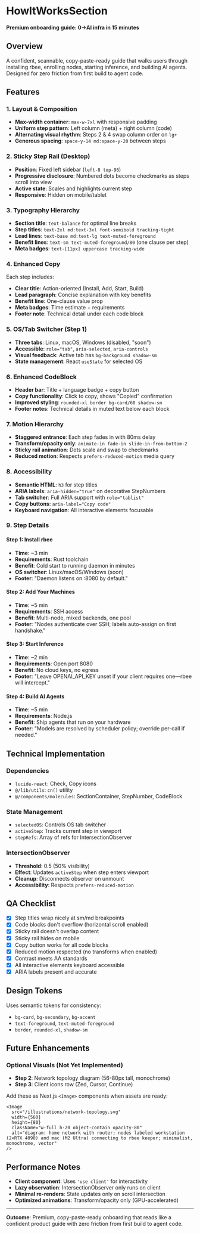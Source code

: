 # HowItWorksSection

**Premium onboarding guide: 0→AI infra in 15 minutes**

## Overview

A confident, scannable, copy-paste-ready guide that walks users through installing rbee, enrolling nodes, starting inference, and building AI agents. Designed for zero friction from first build to agent code.

## Features

### 1. Layout & Composition
- **Max-width container**: `max-w-7xl` with responsive padding
- **Uniform step pattern**: Left column (meta) + right column (code)
- **Alternating visual rhythm**: Steps 2 & 4 swap column order on `lg+`
- **Generous spacing**: `space-y-14 md:space-y-20` between steps

### 2. Sticky Step Rail (Desktop)
- **Position**: Fixed left sidebar (`left-8 top-96`)
- **Progressive disclosure**: Numbered dots become checkmarks as steps scroll into view
- **Active state**: Scales and highlights current step
- **Responsive**: Hidden on mobile/tablet

### 3. Typography Hierarchy
- **Section title**: `text-balance` for optimal line breaks
- **Step titles**: `text-2xl md:text-3xl font-semibold tracking-tight`
- **Lead lines**: `text-base md:text-lg text-muted-foreground`
- **Benefit lines**: `text-sm text-muted-foreground/80` (one clause per step)
- **Meta badges**: `text-[11px] uppercase tracking-wide`

### 4. Enhanced Copy
Each step includes:
- **Clear title**: Action-oriented (Install, Add, Start, Build)
- **Lead paragraph**: Concise explanation with key benefits
- **Benefit line**: One-clause value prop
- **Meta badges**: Time estimate + requirements
- **Footer note**: Technical detail under each code block

### 5. OS/Tab Switcher (Step 1)
- **Three tabs**: Linux, macOS, Windows (disabled, "soon")
- **Accessible**: `role="tab"`, `aria-selected`, `aria-controls`
- **Visual feedback**: Active tab has `bg-background shadow-sm`
- **State management**: React `useState` for selected OS

### 6. Enhanced CodeBlock
- **Header bar**: Title + language badge + copy button
- **Copy functionality**: Click to copy, shows "Copied" confirmation
- **Improved styling**: `rounded-xl border bg-card/60 shadow-sm`
- **Footer notes**: Technical details in muted text below each block

### 7. Motion Hierarchy
- **Staggered entrance**: Each step fades in with 80ms delay
- **Transform/opacity only**: `animate-in fade-in slide-in-from-bottom-2`
- **Sticky rail animation**: Dots scale and swap to checkmarks
- **Reduced motion**: Respects `prefers-reduced-motion` media query

### 8. Accessibility
- **Semantic HTML**: `h3` for step titles
- **ARIA labels**: `aria-hidden="true"` on decorative StepNumbers
- **Tab switcher**: Full ARIA support with `role="tablist"`
- **Copy buttons**: `aria-label="Copy code"`
- **Keyboard navigation**: All interactive elements focusable

### 9. Step Details

#### Step 1: Install rbee
- **Time**: ~3 min
- **Requirements**: Rust toolchain
- **Benefit**: Cold start to running daemon in minutes
- **OS switcher**: Linux/macOS/Windows (soon)
- **Footer**: "Daemon listens on :8080 by default."

#### Step 2: Add Your Machines
- **Time**: ~5 min
- **Requirements**: SSH access
- **Benefit**: Multi-node, mixed backends, one pool
- **Footer**: "Nodes authenticate over SSH; labels auto-assign on first handshake."

#### Step 3: Start Inference
- **Time**: ~2 min
- **Requirements**: Open port 8080
- **Benefit**: No cloud keys, no egress
- **Footer**: "Leave OPENAI_API_KEY unset if your client requires one—rbee will intercept."

#### Step 4: Build AI Agents
- **Time**: ~5 min
- **Requirements**: Node.js
- **Benefit**: Ship agents that run on your hardware
- **Footer**: "Models are resolved by scheduler policy; override per-call if needed."

## Technical Implementation

### Dependencies
- `lucide-react`: Check, Copy icons
- `@/lib/utils`: `cn()` utility
- `@/components/molecules`: SectionContainer, StepNumber, CodeBlock

### State Management
- `selectedOS`: Controls OS tab switcher
- `activeStep`: Tracks current step in viewport
- `stepRefs`: Array of refs for IntersectionObserver

### IntersectionObserver
- **Threshold**: 0.5 (50% visibility)
- **Effect**: Updates `activeStep` when step enters viewport
- **Cleanup**: Disconnects observer on unmount
- **Accessibility**: Respects `prefers-reduced-motion`

## QA Checklist

- [x] Step titles wrap nicely at sm/md breakpoints
- [x] Code blocks don't overflow (horizontal scroll enabled)
- [x] Sticky rail doesn't overlap content
- [x] Sticky rail hides on mobile
- [x] Copy button works for all code blocks
- [x] Reduced motion respected (no transforms when enabled)
- [x] Contrast meets AA standards
- [x] All interactive elements keyboard accessible
- [x] ARIA labels present and accurate

## Design Tokens

Uses semantic tokens for consistency:
- `bg-card`, `bg-secondary`, `bg-accent`
- `text-foreground`, `text-muted-foreground`
- `border`, `rounded-xl`, `shadow-sm`

## Future Enhancements

### Optional Visuals (Not Yet Implemented)
- **Step 2**: Network topology diagram (56-80px tall, monochrome)
- **Step 3**: Client icons row (Zed, Cursor, Continue)

Add these as Next.js `<Image>` components when assets are ready:

```tsx
<Image
  src="/illustrations/network-topology.svg"
  width={560}
  height={80}
  className="w-full h-20 object-contain opacity-80"
  alt="diagram: home network with router; nodes labeled workstation (2×RTX 4090) and mac (M2 Ultra) connecting to rbee keeper; minimalist, monochrome, vector"
/>
```

## Performance Notes

- **Client component**: Uses `'use client'` for interactivity
- **Lazy observation**: IntersectionObserver only runs on client
- **Minimal re-renders**: State updates only on scroll intersection
- **Optimized animations**: Transform/opacity only (GPU-accelerated)

---

**Outcome**: Premium, copy-paste-ready onboarding that reads like a confident product guide with zero friction from first build to agent code.
